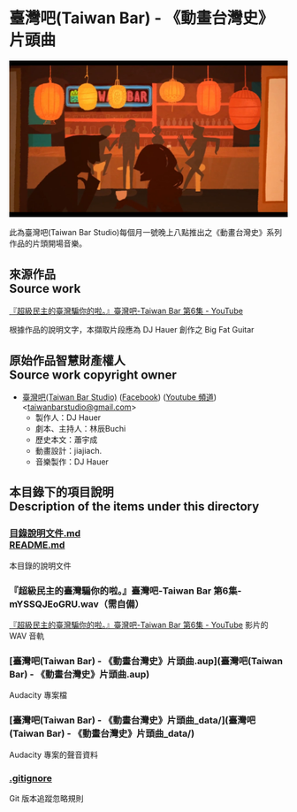 # 臺灣吧(Taiwan Bar) - 《動畫台灣史》片頭曲
![代表圖](./代表圖.png "代表圖")

此為臺灣吧(Taiwan Bar Studio)每個月一號晚上八點推出之《動畫台灣史》系列作品的片頭開場音樂。

## 來源作品<br />Source work
[『超級民主的臺灣騙你的啦。』臺灣吧-Taiwan Bar 第6集 - YouTube](https://www.youtube.com/watch?v=mYSSQJEoGRU)

根據作品的說明文字，本擷取片段應為 DJ Hauer 創作之 Big Fat Guitar

## 原始作品智慧財產權人<br />Source work copyright owner
* [臺灣吧(Taiwan Bar Studio)](http://taiwanbar.cc/) ([Facebook](https://www.facebook.com/taiwanbarstudio)) ([Youtube 頻道](https://youtube.com/channel/UCRNsHFT7BFoAPBcuAa5sgEQ)) &lt;<taiwanbarstudio@gmail.com>&gt;
	* 製作人：DJ Hauer
	* 劇本、主持人：林辰Buchi
	* 歷史本文：蕭宇成
	* 動畫設計：jiajiach.
	* 音樂製作：DJ Hauer

## 本目錄下的項目說明<br />Description of the items under this directory
### [目錄說明文件.md<br />README.md](README.md)
本目錄的說明文件

### 『超級民主的臺灣騙你的啦。』臺灣吧-Taiwan Bar 第6集-mYSSQJEoGRU.wav（需自備）
[『超級民主的臺灣騙你的啦。』臺灣吧-Taiwan Bar 第6集 - YouTube](https://www.youtube.com/watch?v=mYSSQJEoGRU) 影片的 WAV 音軌

### [臺灣吧(Taiwan Bar) - 《動畫台灣史》片頭曲.aup](臺灣吧(Taiwan Bar) - 《動畫台灣史》片頭曲.aup)
Audacity 專案檔

### [臺灣吧(Taiwan Bar) - 《動畫台灣史》片頭曲_data/](臺灣吧(Taiwan Bar) - 《動畫台灣史》片頭曲_data/)
Audacity 專案的聲音資料

### [.gitignore](.gitignore)
Git 版本追蹤忽略規則
